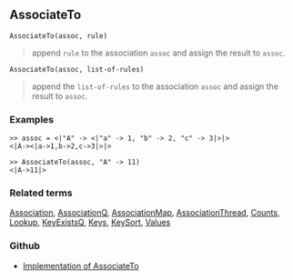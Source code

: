 ## AssociateTo

```
AssociateTo(assoc, rule)
```

> append `rule` to the association `assoc` and assign the result to `assoc`.

```
AssociateTo(assoc, list-of-rules)
```

> append the `list-of-rules` to the association `assoc` and assign the result to `assoc`.

### Examples

```  
>> assoc = <|"A" -> <|"a" -> 1, "b" -> 2, "c" -> 3|>|> 
<|A-><|a->1,b->2,c->3|>|>

>> AssociateTo(assoc, "A" -> 11)
<|A->11|>  
```

### Related terms
[Association](Association.md),  [AssociationQ](AssociationQ.md), [AssociationMap](AssociationMap.md), [AssociationThread](AssociationThread.md), [Counts](Counts.md), [Lookup](Lookup.md), [KeyExistsQ](KeyExistsQ.md), [Keys](Keys.md), [KeySort](KeySort.md), [Values](Values.md)

### Github

* [Implementation of AssociateTo](https://github.com/axkr/symja_android_library/blob/master/symja_android_library/matheclipse-core/src/main/java/org/matheclipse/core/builtin/AssociationFunctions.java#L105) 
